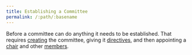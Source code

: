 ```yaml
---
title: Establishing a Committee
permalink: /:path/:basename
---
```


Before a committee
can do anything
it needs
to be established.
That requires
[creating](create) the committee,
giving it [directives](directives),
and then
appointing a [chair](appoint-chair)
and other [members](add-members).
